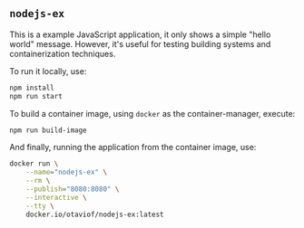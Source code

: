`nodejs-ex`
-----------

This is a example JavaScript application, it only shows a simple "hello world" message. However, it's
useful for testing building systems and containerization techniques.

To run it locally, use:

```bash
npm install
npm run start
```

To build a container image, using `docker` as the container-manager, execute:

```bash
npm run build-image
```

And finally, running the application from the container image, use:

```bash
docker run \
	--name="nodejs-ex" \
	--rm \
	--publish="8080:8080" \
	--interactive \
	--tty \
	docker.io/otaviof/nodejs-ex:latest
```
